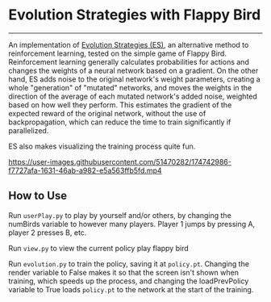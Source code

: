 # Evolution Strategies with Flappy Bird

---

An implementation of [Evolution Strategies (ES)](https://arxiv.org/pdf/1703.03864.pdf), an alternative method to 
reinforcement learning, tested on the simple game of Flappy Bird. Reinforcement learning generally calculates 
probabilities for actions and changes the weights of a neural network based on a gradient. On the other hand, ES adds 
noise to the original network's weight parameters, creating a whole "generation" of "mutated" networks, and moves the 
weights in the direction of the average of each mutated network's added noise, weighted based on how well they perform. 
This estimates the gradient of the expected reward of the original network, without the use of backpropagation, which 
can reduce the time to train significantly if parallelized. 

ES also makes visualizing the training process quite fun.


https://user-images.githubusercontent.com/51470282/174742986-f7727afa-1631-46ab-a982-e5a563ffb5fd.mp4


## How to Use
Run `userPlay.py` to play by yourself and/or others, by changing the numBirds variable to however many players. Player 1
jumps by pressing A, player 2 presses B, etc.

Run `view.py` to view the current policy play flappy bird

Run `evolution.py` to train the policy, saving it at `policy.pt`. Changing the render variable to False makes it so that 
the screen isn't shown when training, which speeds up the process, and changing the loadPrevPolicy variable to True 
loads `policy.pt` to the network at the start of the training.
